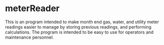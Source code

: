 # meterReader
This is an program intended to make month end gas, water, and utility meter readings easier to manage by storing previous readings, and performing calculations. The program is intended to be easy to use for operators and maintenance personnel.

